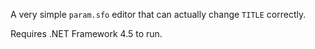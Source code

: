 A very simple `param.sfo` editor that can actually change `TITLE` correctly.

Requires .NET Framework 4.5 to run.